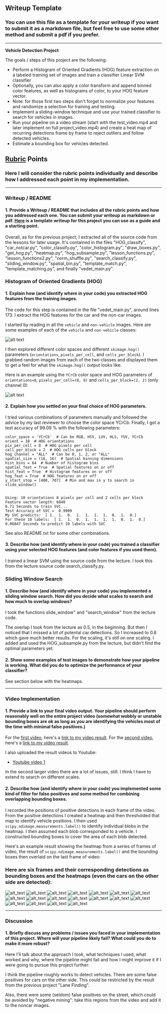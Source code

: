 ## Writeup Template
### You can use this file as a template for your writeup if you want to submit it as a markdown file, but feel free to use some other method and submit a pdf if you prefer.

---

**Vehicle Detection Project**

The goals / steps of this project are the following:

* Perform a Histogram of Oriented Gradients (HOG) feature extraction on a labeled training set of images and train a classifier Linear SVM classifier
* Optionally, you can also apply a color transform and append binned color features, as well as histograms of color, to your HOG feature vector. 
* Note: for those first two steps don't forget to normalize your features and randomize a selection for training and testing.
* Implement a sliding-window technique and use your trained classifier to search for vehicles in images.
* Run your pipeline on a video stream (start with the test_video.mp4 and later implement on full project_video.mp4) and create a heat map of recurring detections frame by frame to reject outliers and follow detected vehicles.
* Estimate a bounding box for vehicles detected.

[//]: # (Image References)
[reportimage01]: ./report_images/figure01.png
[reportimage02]: ./report_images/figure02.png

[test01]: ./test_images/test1.jpg
[reportcandtest01]: ./report_images/candidate_test1.png
[reportheattest01]: ./report_images/heatmap_test1.png
[test02]: ./test_images/test2.jpg
[reportcandtest02]: ./report_images/candidate_test2.png
[reportheattest02]: ./report_images/heatmap_test2.png
[test03]: ./test_images/test3.jpg
[reportcandtest03]: ./report_images/candidate_test3.png
[reportheattest03]: ./report_images/heatmap_test3.png
[test04]: ./test_images/test4.jpg
[reportcandtest04]: ./report_images/candidate_test4.png
[reportheattest04]: ./report_images/heatmap_test4.png
[test05]: ./test_images/test5.jpg
[reportcandtest05]: ./report_images/candidate_test5.png
[reportheattest05]: ./report_images/heatmap_test5.png
[test06]: ./test_images/test6.jpg
[reportcandtest06]: ./report_images/candidate_test6.png
[reportheattest06]: ./report_images/heatmap_test6.png



[image1]: ./examples/car_not_car.png
[image2]: ./examples/HOG_example.jpg
[image3]: ./examples/sliding_windows.jpg
[image4]: ./examples/sliding_window.jpg
[image5]: ./examples/bboxes_and_heat.png
[image6]: ./examples/labels_map.png
[image7]: ./examples/output_bboxes.png
[video1]: ./project_video.mp4

## [Rubric](https://review.udacity.com/#!/rubrics/513/view) Points
### Here I will consider the rubric points individually and describe how I addressed each point in my implementation.  

---
### Writeup / README

#### 1. Provide a Writeup / README that includes all the rubric points and how you addressed each one.  You can submit your writeup as markdown or pdf.  [Here](https://github.com/udacity/CarND-Vehicle-Detection/blob/master/writeup_template.md) is a template writeup for this project you can use as a guide and a starting point.  

Overall, as for the previous project, I extracted all of the source code from the lessons for later usage. It's contained in the files
"HOG_classify", "car_notcar.py", "color_classify.py", "color_histogram.py", "draw_boxes.py", "get_hog.py", "heatmap.py",
"hog_subsample.py", "lesson_functions.py", "lesson_functions2.py", "norm_shuffle.py", "search_classify.py",
"sliding_window.py", "spatial_bin.py", "template_match.py", "template_matching.py", and finally "vedet_main.py".

 
### Histogram of Oriented Gradients (HOG)

#### 1. Explain how (and identify where in your code) you extracted HOG features from the training images.

The code for this step is contained in the file "vedet_main.py", around lines 173. I extract the HOG features for the car and the non-car images.  

I started by reading in all the `vehicle` and `non-vehicle` images.  Here are some examples of each of the `vehicle` and `non-vehicle` classes:



![alt text][reportimage01]

I then explored different color spaces and different `skimage.hog()` parameters (`orientations`, `pixels_per_cell`, and `cells_per_block`).  I grabbed random images from each of the two classes and displayed them to get a feel for what the `skimage.hog()` output looks like.

Here is an example using the `YCrCb` color space and HOG parameters of `orientations=8`, `pixels_per_cell=(8, 8)` and `cells_per_block=(2, 2)` (only channel 0):

![alt text][reportimage02]

#### 2. Explain how you settled on your final choice of HOG parameters.

I tried various combinations of parameters manually and followed the advice by my last reviewer to choose the color space YCrCb.
Finally, I got a test accuracy of 99.09 % with the following parameters:

```
color_space = 'YCrCb'  # Can be RGB, HSV, LUV, HLS, YUV, YCrCb
orient = 10  # HOG orientations
pix_per_cell = 8  # HOG pixels per cell
cell_per_block = 2  # HOG cells per block
hog_channel = "ALL"  # Can be 0, 1, 2, or "ALL"
spatial_size = (16, 16)  # Spatial binning dimensions
hist_bins = 64  # Number of histogram bins
spatial_feat = True  # Spatial features on or off
hist_feat = True  # Histogram features on or off
hog_feat = True  # HOG features on or off
y_start_stop = [400, 707]  # Min and max in y to search in slide_window()


Using: 10 orientations 8 pixels per cell and 2 cells per block
Feature vector length: 6840
6.71 Seconds to train SVC...
Test Accuracy of SVC =  0.9909
My SVC predicts:  [ 1.  1.  0.  1.  1.  1.  1.  0.  1.  0.]
For these 10 labels:  [ 1.  1.  0.  1.  1.  1.  1.  0.  1.  0.]
0.06847 Seconds to predict 10 labels with SVC
```

See also README.txt for some other combinations.

#### 3. Describe how (and identify where in your code) you trained a classifier using your selected HOG features (and color features if you used them).

I trained a linear SVM using the source code from the lecture. I took this from the lecture source code search_classify.py.

### Sliding Window Search

#### 1. Describe how (and identify where in your code) you implemented a sliding window search.  How did you decide what scales to search and how much to overlap windows?

I took the functions slide_window" and "search_window" from the lecture code.

The overlap I took from the lecture as 0.5, in the beginning. But then I noticed that I missed a lot of potental car detections. So I increased to 0.8 which gave much better results.
For the scaling, it's still on one scaling. I added and used the HOG_subsample.py from the lecture, but didn't find the optimal parameters yet.

#### 2. Show some examples of test images to demonstrate how your pipeline is working.  What did you do to optimize the performance of your classifier?

See section below with the heatmaps.

---

### Video Implementation

#### 1. Provide a link to your final video output.  Your pipeline should perform reasonably well on the entire project video (somewhat wobbly or unstable bounding boxes are ok as long as you are identifying the vehicles most of the time with minimal false positives.)
For the  [first video](./test_video.mp4), here's a [link to my video result](./output_videos/test_video_output.mp4).
For the  [second video](./project_video.mp4), here's a [link to my video result](./output_videos/project_video_output.mp4).

I also uploaded the result videos to Youtube:
- [Youtube video 1](https://youtu.be/llx6qXGSfsM) 

In the second larger video there are a lot of issues, still. I think I have to extend to search on different scales.


#### 2. Describe how (and identify where in your code) you implemented some kind of filter for false positives and some method for combining overlapping bounding boxes.

I recorded the positions of positive detections in each frame of the video.  From the positive detections I created a heatmap and then thresholded that map to identify vehicle positions.  I then used `scipy.ndimage.measurements.label()` to identify individual blobs in the heatmap.  I then assumed each blob corresponded to a vehicle.  I constructed bounding boxes to cover the area of each blob detected.  

Here's an example result showing the heatmap from a series of frames of video, the result of `scipy.ndimage.measurements.label()` and the bounding boxes then overlaid on the last frame of video:

### Here are six frames and their corresponding detections as bounding boxes and the heatmaps (even the cars on the other side are detected):

![alt_text][test01]
![alt_text][reportcandtest01]
![alt_text][reportheattest01]
![alt_text][test02]
![alt_text][reportcandtest02]
![alt_text][reportheattest02]
![alt_text][test03]
![alt_text][reportcandtest03]
![alt_text][reportheattest03]
![alt_text][test04]
![alt_text][reportcandtest04]
![alt_text][reportheattest04]
![alt_text][test05]
![alt_text][reportcandtest05]
![alt_text][reportheattest05]
![alt_text][test06]
![alt_text][reportcandtest06]
![alt_text][reportheattest06]



---

### Discussion

#### 1. Briefly discuss any problems / issues you faced in your implementation of this project.  Where will your pipeline likely fail?  What could you do to make it more robust?

Here I'll talk about the approach I took, what techniques I used, what worked and why, where the pipeline might fail and how I might improve it if I were going to pursue this project further:

I think the pipeline roughly works to detect vehicles. There are some false positives for cars on the other side.
This could be restricted by the result from the previous project "Lane Finding".

Also, there were some (seldom) false positives on the street, which could be avoided by "negative mining": take this regions from the video and add it to the noncar images.

